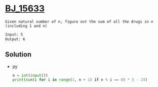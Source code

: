 # [BJ_15633](https://acmicpc.net/problem/15633)

```en
Given natural number of n, figure out the sum of all the drugs in n (including 1 and n)
```

```txt
Input: 5
Output: 6
```

## Solution

* py

  ```py
  n = int(input())
  print(sum(i for i in range(1, n + 1) if n % i == 0) * 5 - 24)
  ```
